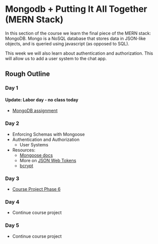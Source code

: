 # Mongodb + Putting It All Together (MERN Stack)

In this section of the course we learn the final piece of the MERN stack: MongoDB. Mongo is a NoSQL database that stores data in JSON-like objects, and is queried using javascript (as opposed to SQL).

This week we will also learn about authentication and authorization. This will allow us to add a user system to the chat app.

## Rough Outline

### Day 1

#### Update: Labor day - no class today

* [MongoDB assignment](./mongodb.md)

### Day 2

* Enforcing Schemas with Mongoose
* Authentication and Authorization
  * User Systems 
* Resources:
  * [Mongoose docs](https://mongoosejs.com/docs/index.html)
  * More on [JSON Web Tokens](https://jwt.io/introduction/)
  * [bcrypt](https://github.com/kelektiv/node.bcrypt.js#readme)

### Day 3

* [Course Project Phase 6](./chatroom6.md)

### Day 4

* Continue course project

### Day 5

* Continue course project
